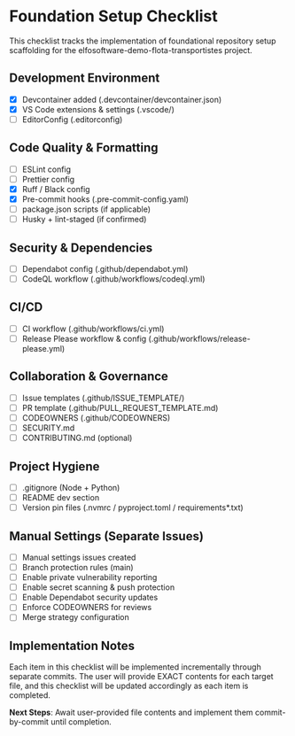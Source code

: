# Foundation Setup Checklist

This checklist tracks the implementation of foundational repository setup scaffolding for the elfosoftware-demo-flota-transportistes project.

## Development Environment
- [x] Devcontainer added (.devcontainer/devcontainer.json)
- [x] VS Code extensions & settings (.vscode/)
- [ ] EditorConfig (.editorconfig)

## Code Quality & Formatting
- [ ] ESLint config
- [ ] Prettier config
- [x] Ruff / Black config
- [x] Pre-commit hooks (.pre-commit-config.yaml)
- [ ] package.json scripts (if applicable)
- [ ] Husky + lint-staged (if confirmed)

## Security & Dependencies
- [ ] Dependabot config (.github/dependabot.yml)
- [ ] CodeQL workflow (.github/workflows/codeql.yml)

## CI/CD
- [ ] CI workflow (.github/workflows/ci.yml)
- [ ] Release Please workflow & config (.github/workflows/release-please.yml)

## Collaboration & Governance
- [ ] Issue templates (.github/ISSUE_TEMPLATE/)
- [ ] PR template (.github/PULL_REQUEST_TEMPLATE.md)
- [ ] CODEOWNERS (.github/CODEOWNERS)
- [ ] SECURITY.md
- [ ] CONTRIBUTING.md (optional)

## Project Hygiene
- [ ] .gitignore (Node + Python)
- [ ] README dev section
- [ ] Version pin files (.nvmrc / pyproject.toml / requirements*.txt)

## Manual Settings (Separate Issues)
- [ ] Manual settings issues created
- [ ] Branch protection rules (main)
- [ ] Enable private vulnerability reporting
- [ ] Enable secret scanning & push protection
- [ ] Enable Dependabot security updates
- [ ] Enforce CODEOWNERS for reviews
- [ ] Merge strategy configuration

## Implementation Notes

Each item in this checklist will be implemented incrementally through separate commits. The user will provide EXACT contents for each target file, and this checklist will be updated accordingly as each item is completed.

**Next Steps**: Await user-provided file contents and implement them commit-by-commit until completion.